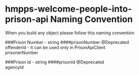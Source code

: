 # hmpps-welcome-people-into-prison-api Naming Convention
 When you build any object please follow this naming convention

###Prison Number - string 
####prisonNumber
@Deprecated  
offenderId - it can be used only in PrisonApiClient  
prisonerNumber

###Prison Id - string
####prisonId
@Deprecated  
agencyId











